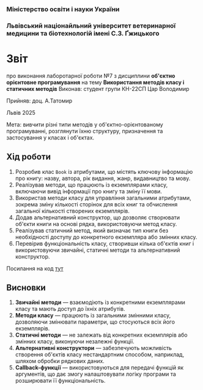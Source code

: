 ### Міністерство освіти і науки України

### Львівський націонайльний університет ветеринарної медицини та біотехнологій імені С.З. Ґжицького

# Звіт
про виконання лаборотарної роботи №7 з дисциплини **об'єктно орієнтовне програмування** на тему **Використання методів класу і статичних методів**
Виконав: студент групи КН-22СП Цар Володимир

Прийняв: доц. А.Татомир

Львів 2025

Мета: вивчити різні типи методів у об'єктно-орієнтованому програмуванні, розглянути їхню структуру, призначення та застосування у
класах і об'єктах.

## Хід роботи

1. Розробив клас `Book` із атрибутами, що містять ключову інформацію про книгу: назву, автора, рік видання, жанр, видавництво та мову.  
2. Реалізував методи, що працюють із екземплярами класу, включаючи вивід інформації про книгу та зміну її мови.  
3. Використав методи класу для управління загальними атрибутами, зокрема зміну кількості сторінок для всіх книг та обчислення загальної
кількості створених екземплярів.  
4. Додав альтернативний конструктор, що дозволяє створювати об'єкти книги на основі рядка, використовуючи метод класу.  
5. Реалізував статичний метод, який визначає тип книги без необхідності доступу до конкретного екземпляра або змінних класу.  
6. Перевірив функціональність класу, створивши кілька об'єктів книг і використовуючи звичайні, статичні методи та альтернативний
конструктор.  

Посилання на код [тут](main.py)

## Висновки
  

1. **Звичайні методи** — взаємодіють із конкретними екземплярами класу та мають доступ до їхніх атрибутів.  
2. **Методи класу** — працюють із загальними змінними класу, дозволяючи змінювати параметри, що стосуються всіх його екземплярів.  
3. **Статичні методи** — не залежать від конкретних екземплярів або змінних класу, виконуючи незалежні функції.  
4. **Альтернативні конструктори** — забезпечують можливість створення об'єктів класу нестандартним способом, наприклад, шляхом обробки
рядкових даних.  
5. **Callback-функції** — використовуються для передачі функцій як аргументів, що дає змогу налаштовувати логіку програми та
розширювати її функціональність.  



